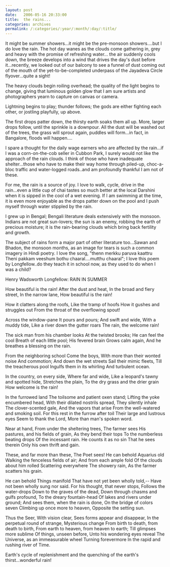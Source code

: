 ```yaml
---
layout: post
date:	2006-05-16 20:33:00
title:  the rains...
categories: archives
permalink: /:categories/:year/:month/:day/:title/
---
```

It might be summer showers...it might be the pre-monsoon showers....but I do love the rain. The hot day wanes as the clouds come gathering in, grey and heavy with the promise of refreshing water... the air suddenly cools down, the breeze develops into a wind that drives the day's dust before it...recently, we looked out of our balcony to see a funnel of dust coming out of the mouth of the yet-to-be-completed underpass of the Jayadeva Circle flyover...quite a sight!

The heavy clouds begin roiling overhead; the quality of the light begins to change, giving that luminous golden glow that I am sure artists and photographers yearn to capture on canvas or camera.

Lightning begins to play; thunder follows; the gods are either fighting each other, or jostling playfully, up above. 

The first drops patter down, the thirsty earth soaks them all up. More, larger drops follow, until the sprinkle is a downpour. All the dust will be washed out of the trees, the grass will sprout again, puddles will form...in fact, in Bangalore, floods will happen....

I spare a thought for the daily wage earners who are affected by the rain...if I was a corn-on-the-cob seller in Cubbon Park, I surely would not like the approach of the rain clouds. I think of those who have inadequate shelter...those who have to make their way home through piled-up, choc-a-bloc traffic and water-logged roads..and am profoundly thankful I am not of these. 

For me, the rain is a source of joy. I love to walk, cycle, drive in the rain...even a little cup of chai tastes so much better at the local Darshini when it is sipped in the cool of a wet evening. If I am swimming at the time, it is even more enjoyable as the drops patter down on the pool and I push myself through water stippled by the rain.

I grew up in Bengal; Bengali literature deals extensively with the monsoon.  Indians are not great sun-lovers; the sun is an enemy, robbing the earth of precious moisture; it is the rain-bearing clouds which bring back fertility and growth.

The subject of rains form a major part of other literature too...Sawan and Bhadon, the monsoon months,  as an image for tears is such a common imagery in Hindi poetry. I love the song, "thenn merkku paruva kaattru Theni pakkam veeshum bothu chaaral....mutthu chaaral"; I love this poem by Longfellow..do they teach it in school now, as they used to do when I was a child?

<lj-cut text="read the poem if you like">

 Henry Wadsworth Longfellow: RAIN IN SUMMER 

How beautiful is the rain!
After the dust and heat,
In the broad and fiery street,
In the narrow lane,
How beautiful is the rain!

How it clatters along the roofs,
Like the tramp of hoofs
How it gushes and struggles out
From the throat of the overflowing spout!

Across the window-pane
It pours and pours;
And swift and wide,
With a muddy tide,
Like a river down the gutter roars
The rain, the welcome rain!

The sick man from his chamber looks
At the twisted brooks;
He can feel the cool
Breath of each little pool;
His fevered brain
Grows calm again,
And he breathes a blessing on the rain.

From the neighboring school
Come the boys,
With more than their wonted noise
And commotion;
And down the wet streets
Sail their mimic fleets,
Till the treacherous pool
Ingulfs them in its whirling
And turbulent ocean.

In the country, on every side,
Where far and wide,
Like a leopard's tawny and spotted hide,
Stretches the plain,
To the dry grass and the drier grain
How welcome is the rain!

In the furrowed land
The toilsome and patient oxen stand;
Lifting the yoke encumbered head,
With their dilated nostrils spread,
They silently inhale
The clover-scented gale,
And the vapors that arise
From the well-watered and smoking soil.
For this rest in the furrow after toil
Their large and lustrous eyes
Seem to thank the Lord,
More than man's spoken word.

Near at hand,
From under the sheltering trees,
The farmer sees
His pastures, and his fields of grain,
As they bend their tops
To the numberless beating drops
Of the incessant rain.
He counts it as no sin
That he sees therein
Only his own thrift and gain.

These, and far more than these,
The Poet sees!
He can behold
Aquarius old
Walking the fenceless fields of air;
And from each ample fold
Of the clouds about him rolled
Scattering everywhere
The showery rain,
As the farmer scatters his grain.

He can behold
Things manifold
That have not yet been wholly told,--
Have not been wholly sung nor said.
For his thought, that never stops,
Follows the water-drops
Down to the graves of the dead,
Down through chasms and gulfs profound,
To the dreary fountain-head
Of lakes and rivers under ground;
And sees them, when the rain is done,
On the bridge of colors seven
Climbing up once more to heaven,
Opposite the setting sun.

Thus the Seer,
With vision clear,
Sees forms appear and disappear,
In the perpetual round of strange,
Mysterious change
From birth to death, from death to birth,
From earth to heaven, from heaven to earth;
Till glimpses more sublime
Of things, unseen before,
Unto his wondering eyes reveal
The Universe, as an immeasurable wheel
Turning forevermore
In the rapid and rushing river of Time.

</lj-cut>

Earth's cycle of replenishment and the quenching of the earth's thirst...wonderful rain!
